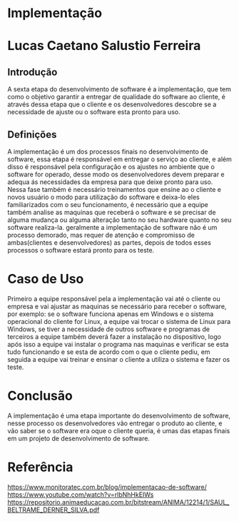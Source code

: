 # Implementação
# Lucas Caetano Salustio Ferreira

## Introdução

A sexta etapa do desenvolvimento de software é a implementação, que tem como o objetivo garantir a entregar de qualidade do software ao cliente, é através dessa etapa que o cliente e os desenvolvedores descobre se a necessidade de ajuste ou  o software esta pronto para uso.

## Definições

A implementação é um dos processos finais no desenvolvimento de software, essa etapa é responsável em entregar o serviço ao cliente, e além disso é responsável pela configuração e os ajustes no ambiente que o software for operado, desse modo os desenvolvedores devem preparar e adequa ás necessidades da empresa para que deixe pronto para uso. Nessa fase também é necessário treinamentos que ensine ao o cliente e novos usuário o modo para utilização do software e deixa-lo eles familiarizados com o seu funcionamento, é necessário que a equipe também analise as maquinas que receberá o software e se precisar de alguma mudança ou alguma alteração tanto no seu hardware quanto no seu software realiza-la. geralmente a implementação de software não é um processo demorado, mas requer de atenção e compromisso de ambas(clientes e desenvolvedores) as partes, depois de todos esses processos o software estará pronto para os teste.


# Caso de Uso

Primeiro a equipe responsável pela a implementação vai até o cliente ou empresa e vai ajustar as maquinas se necessário para receber o software, por exemplo: se o software funciona apenas em Windows e o sistema operacional do cliente for Linux, a equipe vai trocar o sistema de Linux para Windows, se tiver a necessidade de outros software e programas de terceiros a equipe também deverá fazer a instalação no dispositivo, logo após isso a equipe vai instalar o programa nas maquinas e verificar se esta tudo funcionando e se esta de acordo com o que o cliente pediu, em seguida a equipe vai treinar e ensinar o cliente a utiliza o sistema e fazer os teste.

# Conclusão

A implementação é uma etapa importante do desenvolvimento de software, nesse processo os desenvolvedores vão entregar o produto ao cliente, e vão saber se o software era oque o cliente queria, é umas das etapas finais em um projeto de desenvolvimento de software.  

# Referência

https://www.monitoratec.com.br/blog/implementacao-de-software/
https://www.youtube.com/watch?v=rlbNhHkEIWs
https://repositorio.animaeducacao.com.br/bitstream/ANIMA/12214/1/SAUL_BELTRAME_DERNER_SILVA.pdf

